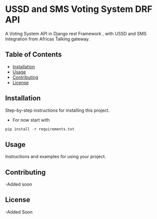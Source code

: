 # USSD and SMS Voting System DRF API
A Voting System API in Django rest Framework , with USSD and SMS Integration from Africas Talking gateway.

## Table of Contents

- [Installation](#installation)
- [Usage](#usage)
- [Contributing](#contributing)
- [License](#license)

## Installation

Step-by-step instructions for installing this  project.
- For now start with 
```python
pip install -r requirements.txt
```

## Usage

Instructions and examples for using your project.

## Contributing
-Added soon

## License

-Added Soon 
